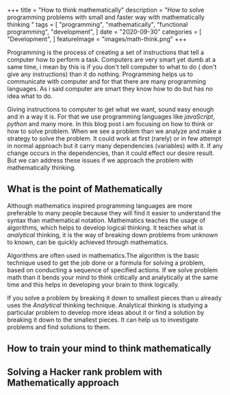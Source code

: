 +++
title = "How to think mathematically"
description = "How to solve programming problems with small and faster way with mathematically thinking "
tags = [
    "programming",
    "mathematically",
    "functional programming",
    "development",
]
date = "2020-09-30"
categories = [
    "Development",
]
featureImage = "images/math-think.png"
+++

Programming is the process of creating a set of instructions that tell a
computer how to perform a task. Computers are very smart yet dumb at a same
time, i mean by this is if you don't tell computer to what to do ( don't give any
instructions) than it do nothing. Programming helps us to communicate with
computer and for that there are many programming languages. As i said computer
are smart they know how to do but has no idea what to do.

Giving instructions to computer to get what we want, sound easy enough and in a
way it is. For that we use programming languages like *javaScript*, *python* and
many more. In this blog post i am focusing on how to think or how to solve
problem. When we see a problem than we analyze and make a strategy to solve the
problem. It could work at first (rarely) or in few attempt in normal approach but it
carry many dependencies (variables) with it. If any change occurs in the dependencies,
than it could effect our desire result. But we can address these issues if we
approach the problem with mathematically thinking.


## What is the point of Mathematically
Although mathematics inspired programming languages are more preferable to many
people because they will find it easier to understand the syntax than
mathematical notation. Mathematics teaches the usage of algorithms, which helps
to develop logical thinking. It teaches what is *analytical* thinking, it is the way of breaking
down problems from unknown to known, can be quickly achieved through mathematics.

Algorithms are often used in mathematics.The algorithm is the basic technique
used to get the job done or a formula for solving a problem, based on conducting
a sequence of specified actions. If we solve problem math than it bends your mind to think
critically and analytically at the same time and this helps in developing your
brain to think logically.

If you solve a problem by breaking it down to smallest pieces than u already
uses the *Analytical* thinking technique. Analytical thinking is studying a
particular problem to develop more ideas about it or find a solution by breaking
it down to the smallest pieces. It can help us to investigate problems and find solutions to them.

## How to train your mind to think mathematically


## Solving a Hacker rank problem with Mathematically approach
